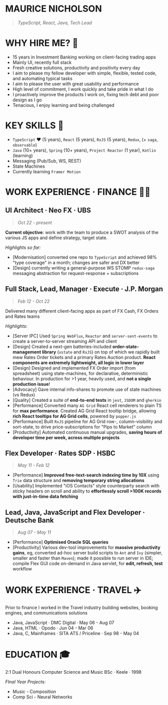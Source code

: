 MAURICE NICHOLSON
=================

> *TypeScript, React, Java, Tech Lead*

WHY HIRE ME? 👋
===============

* 15 years in Investment Banking working on client-facing trading apps
* Mainly UI, recently full stack
* Fresh creative solutions, productivity and positivity every day
* I aim to please my fellow developer with simple, flexible, tested code, and automating typical tasks
* I aim to please the user with great usability and performance
* High level of commitment, I work quickly and take pride in what I do
* I proactively improve the products I work on, fixing tech debt and poor design as I go
* Tenacious, I enjoy learning and being challenged

KEY SKILLS 🤸
=============

* `TypeScript` ❤️ (5 years), `React` (5 years), `RxJS` (5 years), `Redux`, (+ `saga`, `observable`)
* `Java` (10+ years), `Spring` (10+ years), `Project Reactor` (1 year), `Kotlin` (learning)
* Messaging (Pub/Sub, WS, REST)
* State Machines
* Currently learning `Framer Motion`

WORK EXPERIENCE · FINANCE 👨‍💼
============================

UI Architect · Neo FX · UBS
---------------------------

> *Oct 22 - present*

**Current objective**: work with the team to produce a SWOT analysis of the various JS apps and define strategy, target state.

*Highlights so far:*

* [Modernisation] converted one repo to `TypeScript` and achieved 98% "type coverage" in a month; changes are safer and DX better
* [Design] currently writing a general-purpose WS STOMP `redux-saga` messaging abstraction for request-response + subscriptions

Full Stack, Lead, Manager · Execute · J.P. Morgan
-------------------------------------------------

> *Feb 12 - Oct 22*

Delivered many different client-facing apps as part of FX Cash, FX Orders and Rates teams

*Highlights:*

* [Server IPC] Used `Spring WebFlux`, `Reactor` and `server-sent-events` to create a server-to-server streaming API and client
* [Design] Created a next-gen batteries-included **order-state-management library** (`xstate` and `RxJS`) on top of which we rapidly built mew Rates Order tickets and a primary Rates Auction product. **React components are extremely lightweight, all logic in lower layer**
* [Design] Designed and implemented FX Order import (from spreadsheet) using state-machines, for declarative, deterministic behaviour. In production for >1 year, heavily used, and **not a single production issue**!
* [Advocacy] Gave internal info-shares to promote use of state machines (vs Redux)
* [Quality] Created a suite of **end-to-end tests** in `jest`, `JSDOM` and `gherkin`
* [Performance] Converted many `AG Grid` React cell renderers to plain TS for **max performance**. Created AG Grid React tooltip bridge, allowing **rich React tooltips for AG Grid cells**, powered by `popper.js`
* [Performance] Built `RxJS` pipeline for AG Grid row-, column-visibility and sort-state, to drive price-subscriptions for "Pips to Market" column
* [Productivity] Automated continuous manual upgrades, **saving hours of developer time per week, across multiple projects**

Flex Developer · Rates SDP · HSBC
---------------------------------

> *May 11 - Feb 12*

* [Performance] **Improved free-text-search indexing time by 10X** using `Trie` data structure and **removing temporary string allocations**
* [Usability] Implemented "iOS Contacts" style counterparty search with sticky headers on scroll and ability to **effortlessly scroll >100K records with just-in-time data fetching**

Lead, Java, JavaScript and Flex Developer · Deutsche Bank
---------------------------------------------------------

> *Aug 07 - May 11*

* [Performance] **Optimised Oracle SQL queries**
* [Productivity] Various dev-tool improvements for **massive productivity gains**, eg, converted ad-hoc server build scripts to `Ant` and `Ivy` (simpler, smaller and faster than `Maven`); made it possible to run server in IDE; compile Flex GUI code on-demand in Java servlet, for **edit, refresh, test** workflow

WORK EXPERIENCE · TRAVEL ✈️
===========================

Prior to finance I worked in the Travel industry building websites, booking engines, and communications solutions

* Java, JavaScript · DMC Digital · May 06 - Aug 07
* Java, HTML · Opodo · Jun 04 - Mar 06
* Java, C, Mainframes · SITA ATS / Priceline · Sep 98 - May 04

EDUCATION 🎓
============

2:1 Dual Honours Computer Science and Music BSc · Keele · 1998

*FInal Year Projects:*

* Music - Composition
* Comp Sci - Neural Networks
